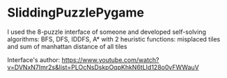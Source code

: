 # SliddingPuzzlePygame

I used the 8-puzzle interface of someone and developed self-solving algorithms: BFS, DFS, IDDFS, A* with 2 heuristic functions: misplaced tiles and sum of manhattan distance of all tiles

Interface's author:
https://www.youtube.com/watch?v=DVNxN7Imr2s&list=PLOcNsDskpOqpKhkN6tLId128o0vFWWauV

